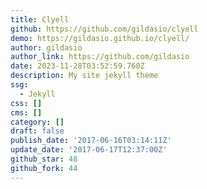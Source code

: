 ```yaml
---
title: Clyell
github: https://github.com/gildasio/clyell
demo: https://gildasio.github.io/clyell/
author: gildasio
author_link: https://github.com/gildasio
date: 2023-11-28T03:52:59.760Z
description: My site jekyll theme
ssg:
  - Jekyll
css: []
cms: []
category: []
draft: false
publish_date: '2017-06-16T03:14:11Z'
update_date: '2017-06-17T12:37:00Z'
github_star: 48
github_fork: 44
---
```

